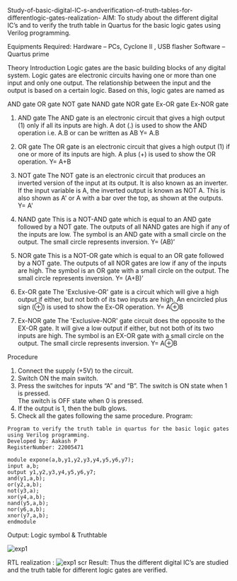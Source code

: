 Study-of-basic-digital-IC-s-andverification-of-truth-tables-for-differentlogic-gates-realization- 
 AIM: 
To study about the different digital IC’s and to verify the truth table in Quartus for the basic logic gates using Verilog programming. 
 
Equipments Required: 
Hardware – PCs, Cyclone II , USB flasher 
Software – Quartus prime 
 
Theory Introduction 
Logic gates are the basic building blocks of any digital system. Logic gates are electronic circuits having one or more than one input and only one output. The relationship between the input and the output is based on a certain logic. Based on this, logic gates are named as 
 
AND gate OR gate 
NOT gate 
NAND gate 
NOR gate 
Ex-OR gate 
Ex-NOR gate 
 
1)	AND gate 
The AND gate is an electronic circuit that gives a high output (1) only if all its inputs are high. 
A dot (.) is used to show the AND operation i.e. A.B or can be written as AB 
Y= A.B 
 
 
2)	OR gate 
The OR gate is an electronic circuit that gives a high output (1) if one or more of its inputs are high. A plus (+) is used to show the OR operation. 
Y= A+B 
 
3)	NOT gate 
The NOT gate is an electronic circuit that produces an inverted version of the input at its output. It is also known as an inverter. If the input variable is A, the inverted output is known as NOT A. This is also shown as A' or A with a bar over the top, as shown at the outputs. Y= A' 
 
4)	NAND gate 
This is a NOT-AND gate which is equal to an AND gate followed by a NOT gate. The outputs of all NAND gates are high if any of the inputs are low. The symbol is an AND gate with a small circle on the output. The small circle represents inversion. 
Y= (AB)’ 
 
5)	NOR gate 
This is a NOT-OR gate which is equal to an OR gate followed by a NOT gate. The outputs of all NOR gates are low if any of the inputs are high. The symbol is an OR gate with a small circle on the output. The small circle represents inversion. 
Y= (A+B)’ 
 
6)	Ex-OR gate 
The 'Exclusive-OR' gate is a circuit which will give a high output if either, but not both of its two inputs are high. An encircled plus sign (⊕) is used to show the Ex-OR operation. 
Y= A⊕B 
 
7)	Ex-NOR gate 
The 'Exclusive-NOR' gate circuit does the opposite to the EX-OR gate. It will give a low output if either, but not both of its two inputs are high. The symbol is an EX-OR gate with a small circle on the output. The small circle represents inversion. 
Y= A⊕B 
 
 
Procedure 
1.	Connect the supply (+5V) to the circuit. 
2.	Switch ON the main switch. 
3.	Press the switches for inputs “A” and “B”. The switch is ON state when 1 is pressed.  
The switch is OFF state when 0 is pressed. 
4.	If the output is 1, then the bulb glows. 
5.	Check all the gates following the same procedure. 
Program: 
````
Program to verify the truth table in quartus for the basic logic gates using Verilog programming. 
Developed by: Aakash P
RegisterNumber: 22005471  
 
module expone(a,b,y1,y2,y3,y4,y5,y6,y7);
input a,b; 
output y1,y2,y3,y4,y5,y6,y7; 
and(y1,a,b);
or(y2,a,b); 
not(y3,a);
xor(y4,a,b);
nand(y5,a,b); 
nor(y6,a,b);
xnor(y7,a,b);
endmodule 
 ````
 
 
 
 
 
Output: 
Logic symbol & Truthtable 

![exp1](https://user-images.githubusercontent.com/118799103/209822078-1af3161d-8a9d-42db-afc5-415c1de2a80e.png)

RTL realization : 
 ![exp1 scr](https://user-images.githubusercontent.com/118799103/209822105-c57a604e-e788-4e30-bc46-6983bf6ece80.png)
Result: 
Thus the different digital IC’s are studied and the truth table for different logic gates are verified. 
